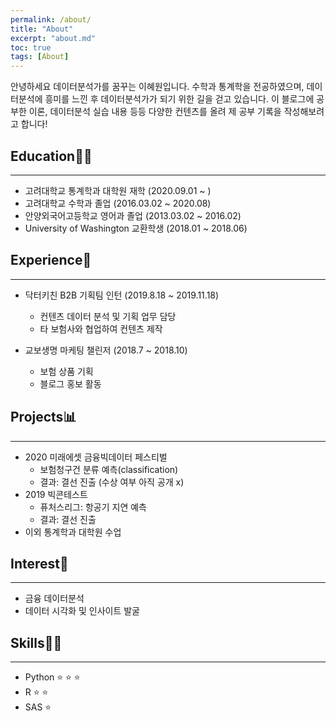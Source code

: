 ```yaml
---
permalink: /about/
title: "About"
excerpt: "about.md"
toc: true
tags: [About]
---
```


안녕하세요 데이터분석가를 꿈꾸는 이혜원입니다. 수학과 통계학을 전공하였으며, 데이터분석에 흥미를 느낀 후 데이터분석가가 되기 위한 길을 걷고 있습니다. 이 블로그에 공부한 이론, 데이터분석 실습 내용 등등 다양한 컨텐츠를 올려 제 공부 기록을 작성해보려고 합니다!

## Education👩‍🎓
---
 + 고려대학교 통계학과 대학원 재학 (2020.09.01 ~ )
 + 고려대학교 수학과 졸업 (2016.03.02 ~ 2020.08)
 + 안양외국어고등학교 영어과 졸업 (2013.03.02 ~ 2016.02)
 + University of Washington 교환학생 (2018.01 ~ 2018.06)

## Experience🌈
---
 + 닥터키친 B2B 기획팀 인턴 (2019.8.18 ~ 2019.11.18)
   - 컨텐츠 데이터 분석 및 기획 업무 담당
   - 타 보험사와 협업하여 컨텐츠 제작

 + 교보생명 마케팅 챌린저 (2018.7 ~ 2018.10)
   - 보험 상품 기획
   - 블로그 홍보 활동
   
## Projects📊
---
 + 2020 미래에셋 금융빅데이터 페스티벌
   - 보험청구건 분류 예측(classification)
   - 결과: 결선 진출 (수상 여부 아직 공개 x)
 + 2019 빅콘테스트
   - 퓨처스리그: 항공기 지연 예측
   - 결과: 결선 진출
 + 이외 통계학과 대학원 수업 
   
## Interest🎈
---
 + 금융 데이터분석
 + 데이터 시각화 및 인사이트 발굴
 
 
## Skills👨‍💻
---
 + Python ⭐ ⭐ ⭐
 + R  ⭐ ⭐
 + SAS  ⭐
